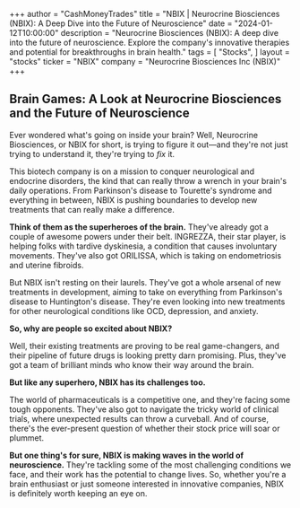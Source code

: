 +++
author = "CashMoneyTrades"
title = "NBIX |  Neurocrine Biosciences (NBIX): A Deep Dive into the Future of Neuroscience"
date = "2024-01-12T10:00:00"
description = "Neurocrine Biosciences (NBIX):  A deep dive into the future of neuroscience. Explore the company's innovative therapies and potential for breakthroughs in brain health."
tags = [
"Stocks",
]
layout = "stocks"
ticker = "NBIX"
company = "Neurocrine Biosciences Inc (NBIX)"
+++
        


##  Brain Games: A Look at Neurocrine Biosciences and the Future of Neuroscience

Ever wondered what's going on inside your brain? Well, Neurocrine Biosciences, or NBIX for short, is trying to figure it out—and they're not just trying to understand it, they're trying to *fix* it.

This biotech company is on a mission to conquer neurological and endocrine disorders, the kind that can really throw a wrench in your brain's daily operations. From Parkinson's disease to Tourette's syndrome and everything in between, NBIX is pushing boundaries to develop new treatments that can really make a difference.

**Think of them as the superheroes of the brain.** They've already got a couple of awesome powers under their belt. INGREZZA, their star player, is helping folks with tardive dyskinesia, a condition that causes involuntary movements.  They've also got ORILISSA, which is taking on endometriosis and uterine fibroids.

But NBIX isn't resting on their laurels. They've got a whole arsenal of new treatments in development, aiming to take on everything from Parkinson's disease to Huntington's disease. They're even looking into new treatments for other neurological conditions like OCD, depression, and anxiety.

**So, why are people so excited about NBIX?**

Well, their existing treatments are proving to be real game-changers, and their pipeline of future drugs is looking pretty darn promising.  Plus, they've got a team of brilliant minds who know their way around the brain.

**But like any superhero, NBIX has its challenges too.**

The world of pharmaceuticals is a competitive one, and they're facing some tough opponents. They've also got to navigate the tricky world of clinical trials, where unexpected results can throw a curveball.  And of course, there's the ever-present question of whether their stock price will soar or plummet.

**But one thing's for sure, NBIX is making waves in the world of neuroscience.** They're tackling some of the most challenging conditions we face, and their work has the potential to change lives. So, whether you're a brain enthusiast or just someone interested in innovative companies, NBIX is definitely worth keeping an eye on. 

        
